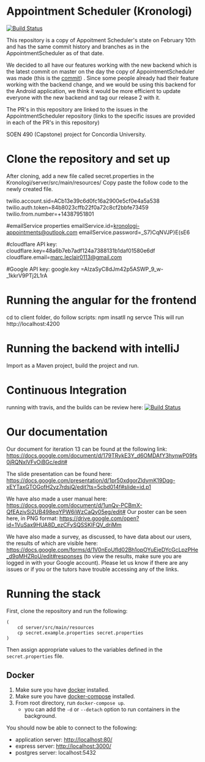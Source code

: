 # Appointment Scheduler (Kronologi)


[![Build Status](https://travis-ci.com/Weieiei/Kronologi.svg?token=7N9eDY6SkjyrqRyfMw8A&branch=master)](https://travis-ci.com/Weieiei/Kronologi)


This repository is a copy of Appoitment Scheduler's state on February 10th and has the same commit history and branches as in the AppointmentScheduler as of that date.

We decided to all have our features working with the new backend which is the latest commit on master on the day the copy of AppointmentScheduler was made (this is the [commit](https://github.com/Weieiei/Kronologi/commit/4d926bec80065ec38cbba15c33591b12090c60fe)) .
Since some people already had their feature working with the backend change, and  we would be using this backend for the Android application, we think it would be more efficient to update everyone with the new backend and tag our release 2 with it. 

The PR's in this repository are linked to the issues in the AppointmentScheduler repository (links to the specific issues are provided in each of the PR's in this repository)

SOEN 490 (Capstone) project for Concordia University.
# Clone the repository and set up
After cloning, add a new file called secret.properties in the Kronologi/server/src/main/resources/
Copy paste the follow code to the newly created file.

twilio.account.sid=ACb13e39c6d0fc16a2900e5cf0e4a5a538
twilio.auth.token=84b8023cffb22f0a72c8cf2bbfe73459
twilio.from.number=+14387951801

#emailService properties
emailService.id=kronologi-appointments@outlook.com
emailService.password=_S7)CqNVJP}E(sE6

#cloudflare API key:
cloudflare.key=48a6b7eb7adf124a7388131b1daf01580e6df
cloudflare.email=marc.leclair0113@gmail.com

#Google API key:
google.key =AIzaSyC8dJm42p5ASWP_9_w-_1kkrV9PTj2L1rA


# Running the angular for the frontend
cd to client folder, do follow scripts:
npm insatll
ng servce
This will run  http://localhost:4200

# Running the backend with intelliJ
Import as a Maven project, build the project and run.

# Continuous Integration
running with travis, and the builds can be review here:
[![Build Status](https://travis-ci.com/Weieiei/Kronologi.svg?token=7N9eDY6SkjyrqRyfMw8A&branch=master)](https://travis-ci.com/Weieiei/Kronologi)

# Our documentation
Our document for iteration 13 can be found at the following link: https://docs.google.com/document/d/179TRykE3Y_d6OMDAfY3hynwP09fs0jRQNxlVFvOiBGc/edit#

The slide presentation can be found here:
 https://docs.google.com/presentation/d/1pr50xdgorZldymK19Dqg-xEYTaxGTOGofH2yz7rdsjQ/edit?ts=5cbd014f#slide=id.p1

We have also made a user manual here:
 https://docs.google.com/document/d/1unQv-PCBmX-QfEAzjvSi2UB498eqYPW6iWzCaQy05eg/edit#
Our poster can be seen here, in PNG format: https://drive.google.com/open?id=1VuSax9HUA8D_ezCFySQSSKIFQV_driMm

We have also made a survey, as discussed, to have data about our users, the results of which are visible here:
 https://docs.google.com/forms/d/1V0nEoUfld02Bh1opOYuEjeDYcGcLpzPHe_d9qMHZRoU/edit#responses
(to view the results, make sure you are logged in with your Google account).
Please let us know if there are any issues or if you or the tutors have trouble accessing any of the links.


# Running the stack

First, clone the repository and run the following:

```
(
    cd server/src/main/resources
    cp secret.example.properties secret.properties
)
```

Then assign appropriate values to the variables defined in the `secret.properties` file.

## Docker

1. Make sure you have [docker](https://docs.docker.com/install/#supported-platforms) installed.
2. Make sure you have [docker-compose](https://docs.docker.com/compose/install/#install-compose) installed.
3. From root directory, run `docker-compose up`.
    - you can add the `-d` or `--detach` option to run containers in the background.

You should now be able to connect to the following:

- application server: [http://localhost:80/](http://localhost:80/)
- express server: [http://localhost:3000/](http://localhost:3000/)
- postgres server: localhost:5432
